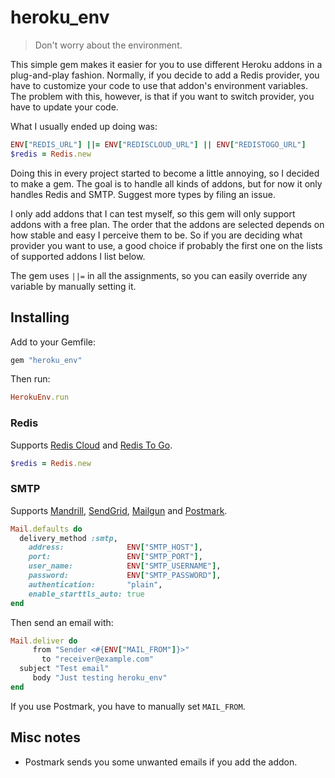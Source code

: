 # heroku_env

> Don't worry about the environment.

This simple gem makes it easier for you to use different Heroku addons in a plug-and-play fashion. Normally, if you decide to add a Redis provider, you have to customize your code to use that addon's environment variables. The problem with this, however, is that if you want to switch provider, you have to update your code.

What I usually ended up doing was:

```ruby
ENV["REDIS_URL"] ||= ENV["REDISCLOUD_URL"] || ENV["REDISTOGO_URL"]
$redis = Redis.new
```

Doing this in every project started to become a little annoying, so I decided to make a gem. The goal is to handle all kinds of addons, but for now it only handles Redis and SMTP. Suggest more types by filing an issue.

I only add addons that I can test myself, so this gem will only support addons with a free plan. The order that the addons are selected depends on how stable and easy I perceive them to be. So if you are deciding what provider you want to use, a good choice if probably the first one on the lists of supported addons I list below.

The gem uses `||=` in all the assignments, so you can easily override any variable by manually setting it.


## Installing

Add to your Gemfile:

```ruby
gem "heroku_env"
```

Then run:

```ruby
HerokuEnv.run
```


### Redis

Supports [Redis Cloud](https://addons.heroku.com/rediscloud) and [Redis To Go](https://addons.heroku.com/redistogo).

```ruby
$redis = Redis.new
```


### SMTP

Supports [Mandrill](https://addons.heroku.com/mandrill), [SendGrid](https://addons.heroku.com/sendgrid), [Mailgun](https://addons.heroku.com/mailgun) and [Postmark](https://addons.heroku.com/postmark).

```ruby
Mail.defaults do
  delivery_method :smtp,
    address:              ENV["SMTP_HOST"],
    port:                 ENV["SMTP_PORT"],
    user_name:            ENV["SMTP_USERNAME"],
    password:             ENV["SMTP_PASSWORD"],
    authentication:       "plain",
    enable_starttls_auto: true
end
```

Then send an email with:

```ruby
Mail.deliver do
     from "Sender <#{ENV["MAIL_FROM"]}>"
       to "receiver@example.com"
  subject "Test email"
     body "Just testing heroku_env"
end
```

If you use Postmark, you have to manually set `MAIL_FROM`.


## Misc notes

- Postmark sends you some unwanted emails if you add the addon.
